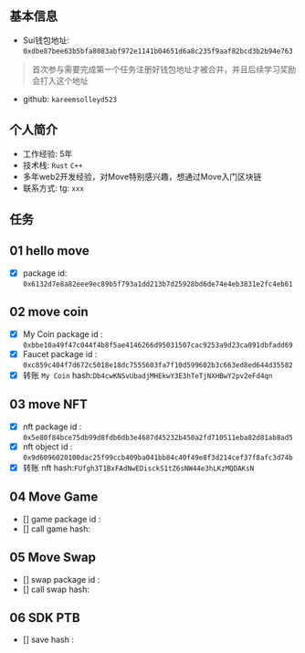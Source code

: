 ## 基本信息
- Sui钱包地址: `0xdbe87bee63b5bfa8083abf972e1141b04651d6a8c235f9aaf82bcd3b2b94e763`
> 首次参与需要完成第一个任务注册好钱包地址才被合并，并且后续学习奖励会打入这个地址
- github: `kareemsolleyd523`

## 个人简介
- 工作经验: 5年
- 技术栈: `Rust` `C++`
- 多年web2开发经验，对Move特别感兴趣，想通过Move入门区块链
- 联系方式: tg: `xxx` 

## 任务

##   01 hello move  
- [x] package id: `0x6132d7e8a82eee9ec89b5f793a1dd213b7d25928bd6de74e4eb3831e2fc4eb61`

##   02 move coin
- [x] My Coin package id : `0xbbe10a49f47c044f4b8f5ae4146266d95031507cac9253a9d23ca091dbfadd69`
- [x] Faucet package id : `0xc859c404f7d672c5018e18dc7555603fa7f10d599602b3c663ed8ed644d35582`
- [x] 转账 `My Coin` hash:`Db4cwKNSvUbadjMHEkwY3E3hTeTjNXHBwY2pv2eFd4qn`

##   03 move NFT
- [x] nft package id : `0x5e80f84bce75db99d8fdb6db3e4687d45232b450a2fd710511eba82d81ab8ad5`
- [x] nft object id : `0x9d6096020100dac25f99ccb409ba041bb84c40f49e8f3d214cef37f8afc3d74b`
- [x] 转账 nft  hash:`FUfgh3T1BxFAdNwEDisckS1tZ6sNW44e3hLKzMQDAKsN`

##   04 Move Game
- [] game package id :
- [] call game hash:

##   05 Move Swap
- [] swap package id :
- [] call swap hash:

##   06 SDK PTB
- [] save hash :
